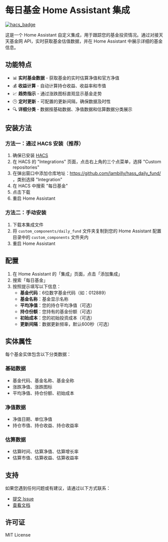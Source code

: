# 每日基金 Home Assistant 集成

[![hacs_badge](https://img.shields.io/badge/HACS-Custom-41BDF5.svg)](https://github.com/hacs/integration)

这是一个 Home Assistant 自定义集成，用于跟踪您的基金投资情况。通过对接天天基金网 API，实时获取基金估值数据，并在 Home Assistant 中展示详细的基金信息。

## 功能特点

- 📊 **实时基金数据** - 获取基金的实时估算净值和官方净值
- 💰 **收益计算** - 自动计算持仓收益、收益率和市值
- 📈 **趋势指示** - 通过涨跌图标直观显示基金走势
- 🕒 **定时更新** - 可配置的更新间隔，确保数据及时性
- 🔍 **详细分类** - 数据按基础数据、净值数据和估算数据分类展示

## 安装方法
### 方法一：通过 HACS 安装（推荐）
1. 确保已安装 [HACS](https://hacs.xyz/)
2. 在 HACS 的 "Integrations" 页面，点击右上角的三个点菜单，选择 "Custom repositories"
3. 在弹出窗口中添加仓库地址：https://github.com/lambilly/hass_daily_fund/ ，类别选择 "Integration"
4. 在 HACS 中搜索 "每日基金"
5. 点击下载
6. 重启 Home Assistant

### 方法二：手动安装
1. 下载本集成文件
2. 将 `custom_components/daily_fund` 文件夹复制到您的 Home Assistant 配置目录中的 `custom_components` 文件夹内
3. 重启 Home Assistant

## 配置

1. 在 Home Assistant 的「集成」页面，点击「添加集成」
2. 搜索「每日基金」
3. 按照提示填写以下信息：
   - **基金代码**：6位数字基金代码（如：012889）
   - **基金名称**：基金显示名称
   - **平均净值**：您的持仓平均净值（可选）
   - **持仓份额**：您持有的基金份额（可选）
   - **初始成本**：您的初始投资成本（可选）
   - **更新间隔**：数据更新频率，默认600秒（可选）

## 实体属性

每个基金实体包含以下分类数据：

### 基础数据
- 基金代码、基金名称、基金全称
- 涨跌净值、涨跌图标
- 平均净值、持仓份额、初始成本

### 净值数据
- 净值日期、单位净值
- 持仓市值、持仓收益、持仓收益率

### 估算数据
- 估算时间、估算净值、估算增长率
- 估算市值、估算收益、估算收益率

## 支持

如果您遇到任何问题或有建议，请通过以下方式联系：

- [提交 Issue](https://github.com/lambilly/daily_fund/issues)
- [查看文档](https://github.com/lambilly/daily_fund)

## 许可证

MIT License

